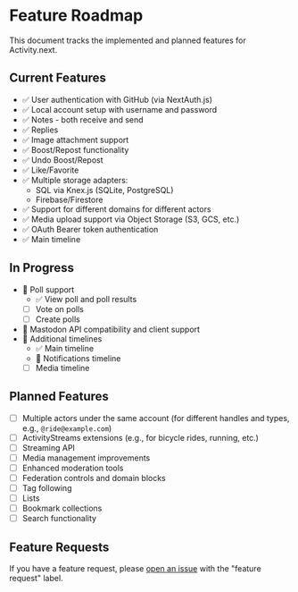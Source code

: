 # Feature Roadmap

This document tracks the implemented and planned features for Activity.next.

## Current Features

- ✅ User authentication with GitHub (via NextAuth.js)
- ✅ Local account setup with username and password
- ✅ Notes - both receive and send
- ✅ Replies
- ✅ Image attachment support
- ✅ Boost/Repost functionality
- ✅ Undo Boost/Repost
- ✅ Like/Favorite
- ✅ Multiple storage adapters:
  - SQL via Knex.js (SQLite, PostgreSQL)
  - Firebase/Firestore
- ✅ Support for different domains for different actors
- ✅ Media upload support via Object Storage (S3, GCS, etc.)
- ✅ OAuth Bearer token authentication
- ✅ Main timeline

## In Progress

- 🚧 Poll support
  - ✅ View poll and poll results
  - [ ] Vote on polls
  - [ ] Create polls
- 🚧 Mastodon API compatibility and client support
- 🚧 Additional timelines
  - ✅ Main timeline
  - 🚧 Notifications timeline
  - [ ] Media timeline

## Planned Features

- [ ] Multiple actors under the same account (for different handles and types, e.g., `@ride@example.com`)
- [ ] ActivityStreams extensions (e.g., for bicycle rides, running, etc.)
- [ ] Streaming API
- [ ] Media management improvements
- [ ] Enhanced moderation tools
- [ ] Federation controls and domain blocks
- [ ] Tag following
- [ ] Lists
- [ ] Bookmark collections
- [ ] Search functionality

## Feature Requests

If you have a feature request, please [open an issue](https://github.com/llun/activities.next/issues/new) with the "feature request" label.